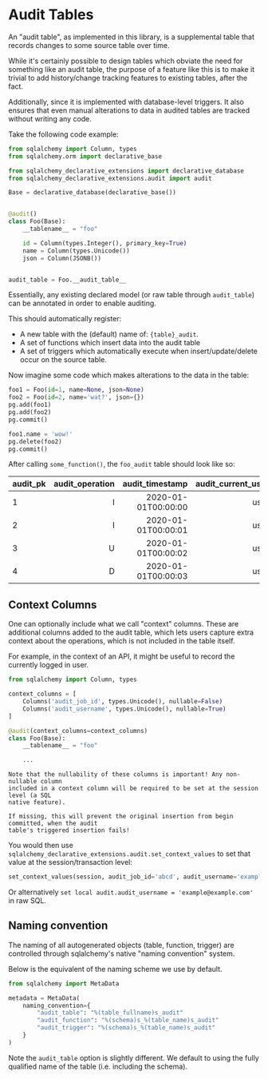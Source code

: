 # Audit Tables

An "audit table", as implemented in this library, is a supplemental table that
records changes to some source table over time.

While it's certainly possible to design tables which obviate the need for something
like an audit table, the purpose of a feature like this is to make it trivial to
add history/change tracking features to existing tables, after the fact.

Additionally, since it is implemented with database-level triggers. It also ensures
that even manual alterations to data in audited tables are tracked without writing
any code.

Take the following code example:

```python
from sqlalchemy import Column, types
from sqlalchemy.orm import declarative_base

from sqlalchemy_declarative_extensions import declarative_database
from sqlalchemy_declarative_extensions.audit import audit

Base = declarative_database(declarative_base())


@audit()
class Foo(Base):
    __tablename__ = "foo"

    id = Column(types.Integer(), primary_key=True)
    name = Column(types.Unicode())
    json = Column(JSONB())


audit_table = Foo.__audit_table__
```

Essentially, any existing declared model (or raw table through `audit_table`) can be
annotated in order to enable auditing.

This should automatically register:

- A new table with the (default) name of: `{table}_audit`.
- A set of functions which insert data into the audit table
- A set of triggers which automatically execute when insert/update/delete occur
  on the source table.

Now imagine some code which makes alterations to the data in the table:

```python
foo1 = Foo(id=1, name=None, json=None)
foo2 = Foo(id=2, name='wat?', json={})
pg.add(foo1)
pg.add(foo2)
pg.commit()

foo1.name = 'wow!'
pg.delete(foo2)
pg.commit()
```

After calling `some_function()`, the `foo_audit` table should look like so:

| audit_pk | audit_operation |     audit_timestamp | audit_current_user |  id | name | json |
| :------- | --------------: | ------------------: | -----------------: | --: | ---: | ---: |
| 1        |               I | 2020-01-01T00:00:00 |               user |   1 | null | null |
| 2        |               I | 2020-01-01T00:00:01 |               user |   2 | wat? |   {} |
| 3        |               U | 2020-01-01T00:00:02 |               user |   1 | wow! | null |
| 4        |               D | 2020-01-01T00:00:03 |               user |   2 | wat? |   {} |

## Context Columns

One can optionally include what we call "context" columns. These are additional columns
added to the audit table, which lets users capture extra context about the operations,
which is not included in the table itself.

For example, in the context of an API, it might be useful to record the currently logged
in user.

```python
from sqlalchemy import Column, types

context_columns = [
    Columns('audit_job_id', types.Unicode(), nullable=False)
    Columns('audit_username', types.Unicode(), nullable=True)
]

@audit(context_columns=context_columns)
class Foo(Base):
    __tablename__ = "foo"

    ...
```

```{note}
Note that the nullability of these columns is important! Any non-nullable column
included in a context column will be required to be set at the session level (a SQL
native feature).

If missing, this will prevent the original insertion from begin committed, when the audit
table's triggered insertion fails!
```

You would then use `sqlalchemy_declarative_extensions.audit.set_context_values` to set
that value at the session/transaction level:

```python
set_context_values(session, audit_job_id='abcd', audit_username='example@example.com')
```

Or alternatively `set local audit.audit_username = 'example@example.com'` in raw SQL.

## Naming convention

The naming of all autogenerated objects (table, function, trigger) are controlled
through sqlalchemy's native "naming convention" system.

Below is the equivalent of the naming scheme we use by default.

```python
from sqlalchemy import MetaData

metadata = MetaData(
    naming_convention={
        "audit_table": "%(table_fullname)s_audit"
        "audit_function": "%(schema)s_%(table_name)s_audit"
        "audit_trigger": "%(schema)s_%(table_name)s_audit"
    }
)
```

Note the `audit_table` option is slightly different. We default to using the
fully qualified name of the table (i.e. including the schema).
